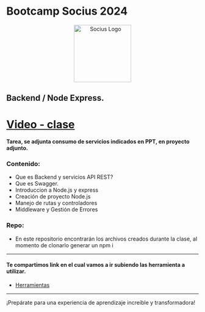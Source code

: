 # Bootcamp Socius 2024
   
<p align="center">
  <a href="https://sociuscorp.com" target="blank"><img src="https://cdn.discordapp.com/attachments/1002989483853103136/1249718678514307216/bootcamp.png?ex=666852b7&is=66670137&hm=c8f4dbddbfe6dc65f9c36e6b972884e46fc3e5b59826ef8fa12ec3570d8b8c07&" width="150" height="150" alt="Socius Logo" /></a>
</p>

## Backend / Node Express.


# [Video - clase](https://www.youtube.com/watch?v=tQ-KpTKjkBo)



#### Tarea, se adjunta consumo de servicios indicados en PPT, en proyecto adjunto.


### Contenido:
* Que es Backend y servicios API REST?
* Que es Swagger.
* Introduccion a Node.js y express
* Creación de proyecto Node.js
* Manejo de rutas y controladores
* Middleware y Gestión de Errores
  
### Repo:
* En este repositorio encontrarán los archivos creados durante la clase, al momento de clonarlo generar un npm i

---
#### Te compartimos link en el cual vamos a ir subiendo las herramienta a utilizar.
* [Herramientas](https://gist.github.com/BiarqGabriel/535122a685b1768dc04bb5be4f0e0904)

---

¡Prepárate para una experiencia de aprendizaje increíble y transformadora!
